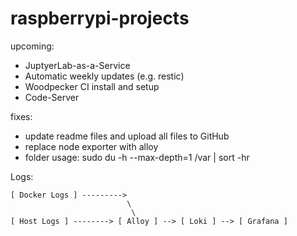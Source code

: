 # raspberrypi-projects

upcoming:
- JuptyerLab-as-a-Service
- Automatic weekly updates (e.g. restic)
- Woodpecker CI install and setup
- Code-Server

fixes:
- update readme files and upload all files to GitHub
- replace node exporter with alloy
- folder usage: sudo du -h --max-depth=1 /var | sort -hr

Logs:
```
[ Docker Logs ] --------->  
                          \
                           \
[ Host Logs ] --------> [ Alloy ] --> [ Loki ] --> [ Grafana ]
```
